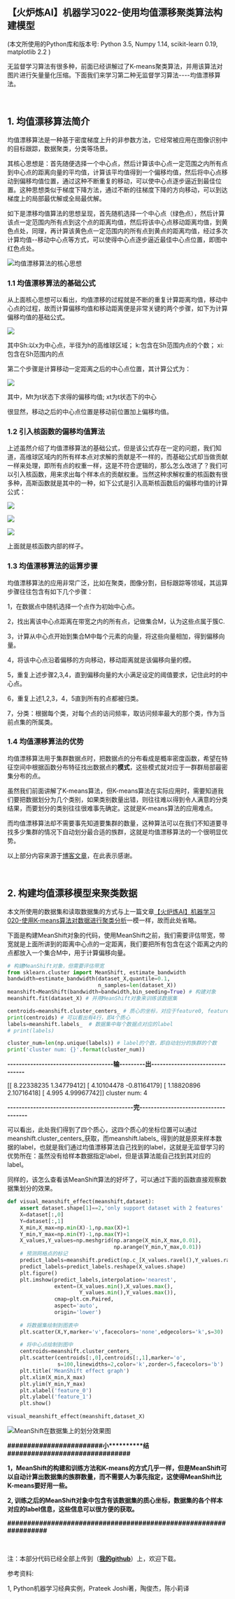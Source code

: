 【火炉炼AI】机器学习022-使用均值漂移聚类算法构建模型
-

(本文所使用的Python库和版本号: Python 3.5, Numpy 1.14, scikit-learn 0.19, matplotlib 2.2 )

无监督学习算法有很多种，前面已经讲解过了K-means聚类算法，并用该算法对图片进行矢量量化压缩。下面我们来学习第二种无监督学习算法----均值漂移算法。

<br/>

## 1. 均值漂移算法简介

均值漂移算法是一种基于密度梯度上升的非参数方法，它经常被应用在图像识别中的目标跟踪，数据聚类，分类等场景。

其核心思想是：首先随便选择一个中心点，然后计算该中心点一定范围之内所有点到中心点的距离向量的平均值，计算该平均值得到一个偏移均值，然后将中心点移动到偏移均值位置，通过这种不断重复的移动，可以使中心点逐步逼近到最佳位置。这种思想类似于梯度下降方法，通过不断的往梯度下降的方向移动，可以到达梯度上的局部最优解或全局最优解。

如下是漂移均值算法的思想呈现，首先随机选择一个中心点（绿色点），然后计算该点一定范围内所有点到这个点的距离均值，然后将该中心点移动距离均值，到黄色点处，同理，再计算该黄色点一定范围内的所有点到黄点的距离均值，经过多次计算均值--移动中心点等方式，可以使得中心点逐步逼近最佳中心点位置，即图中红色点处。

![均值漂移算法的核心思想](https://i.imgur.com/5YXUBkJ.png)

### 1.1 均值漂移算法的基础公式

从上面核心思想可以看出，均值漂移的过程就是不断的重复计算距离均值，移动中心点的过程，故而计算偏移均值和移动距离便是非常关键的两个步骤，如下为计算偏移均值的基础公式。

![](https://i.imgur.com/aK4Nvmc.jpg)

其中Sh:以x为中心点，半径为h的高维球区域； k:包含在Sh范围内点的个数； xi:包含在Sh范围内的点


第二个步骤是计算移动一定距离之后的中心点位置，其计算公式为：

![](https://i.imgur.com/QWVNyQo.jpg)

其中，Mt为t状态下求得的偏移均值;   xt为t状态下的中心

很显然，移动之后的中心点位置是移动前位置加上偏移均值。

### 1.2 引入核函数的偏移均值算法

上述虽然介绍了均值漂移算法的基础公式，但是该公式存在一定的问题，我们知道，高维球区域内的所有样本点对求解的贡献是不一样的，而基础公式却当做贡献一样来处理，即所有点的权重一样，这是不符合逻辑的，那么怎么改进了？我们可以引入核函数，用来求出每个样本点的贡献权重。当然这种求解权重的核函数有很多种，高斯函数就是其中的一种，如下公式是引入高斯核函数后的偏移均值的计算公式：

![](https://i.imgur.com/5DUP4Ce.png)

![](https://i.imgur.com/xijZT5U.png)

![](https://i.imgur.com/gYt4Ocy.png)

上面就是核函数内部的样子。

### 1.3 均值漂移算法的运算步骤

均值漂移算法的应用非常广泛，比如在聚类，图像分割，目标跟踪等领域，其运算步骤往往包含有如下几个步骤：

1，在数据点中随机选择一个点作为初始中心点。

2，找出离该中心点距离在带宽之内的所有点，记做集合M，认为这些点属于簇C.

3，计算从中心点开始到集合M中每个元素的向量，将这些向量相加，得到偏移向量。

4，将该中心点沿着偏移的方向移动，移动距离就是该偏移向量的模。

5，重复上述步骤2,3,4，直到偏移向量的大小满足设定的阈值要求，记住此时的中心点。

6，重复上述1,2,3，4，5直到所有的点都被归类。

7，分类：根据每个类，对每个点的访问频率，取访问频率最大的那个类，作为当前点集的所属类。

### 1.4 均值漂移算法的优势

均值漂移算法用于集群数据点时，把数据点的分布看成是概率密度函数，希望在特征空间中根据函数分布特征找出数据点的**模式**，这些模式就对应于一群群局部最密集分布的点。

虽然我们前面讲解了K-means算法，但K-means算法在实际应用时，需要知道我们要把数据划分为几个类别，如果类别数量出错，则往往难以得到令人满意的分类结果，而要划分的类别往往很难事先确定。这就是K-means算法的应用难点。

而均值漂移算法却不需要事先知道要集群的数量，这种算法可以在我们不知道要寻找多少集群的情况下自动划分最合适的族群，这就是均值漂移算法的一个很明显优势。

以上部分内容来源于[博客文章](https://blog.csdn.net/qwerasdf_1_2/article/details/54577336)，在此表示感谢。

<br/>

## 2. 构建均值漂移模型来聚类数据

本文所使用的数据集和读取数据集的方式与上一篇文章[【火炉炼AI】机器学习020-使用K-means算法对数据进行聚类分析](https://juejin.im/post/5b8ca7e56fb9a019ef32cdb0)一模一样，故而此处省略。

下面是构建MeanShift对象的代码，使用MeanShift之前，我们需要评估带宽，带宽就是上面所讲到的距离中心点的一定距离，我们要把所有包含在这个距离之内的点都放入一个集合M中，用于计算偏移向量。

```Python
# 构建MeanShift对象，但需要评估带宽
from sklearn.cluster import MeanShift, estimate_bandwidth
bandwidth=estimate_bandwidth(dataset_X,quantile=0.1,
                             n_samples=len(dataset_X))
meanshift=MeanShift(bandwidth=bandwidth,bin_seeding=True) # 构建对象
meanshift.fit(dataset_X) # 并用MeanShift对象来训练该数据集

centroids=meanshift.cluster_centers_ # 质心的坐标，对应于feature0, feature1
print(centroids) # 可以看出有4行，即4个质心
labels=meanshift.labels_  # 数据集中每个数据点对应的label
# print(labels)

cluster_num=len(np.unique(labels)) # label的个数，即自动划分的族群的个数
print('cluster num: {}'.format(cluster_num))
```

**-------------------------------------输---------出--------------------------------**

[[ 8.22338235  1.34779412]
 [ 4.10104478 -0.81164179]
 [ 1.18820896  2.10716418]
 [ 4.995       4.99967742]]
cluster num: 4

**--------------------------------------------完-------------------------------------**

可以看出，此处我们得到了四个质心，这四个质心的坐标位置可以通过meanshift.cluster_centers_获取，而meanshift.labels_ 得到的就是原来样本数据的label，也就是我们通过均值漂移算法自己找到的label，这就是无监督学习的优势所在：虽然没有给样本数据指定label，但是该算法能自己找到其对应的label。

同样的，该怎么查看该MeanShift算法的好坏了，可以通过下面的函数直接观察数据集划分的效果。

```Python
def visual_meanshift_effect(meanshift,dataset):
    assert dataset.shape[1]==2,'only support dataset with 2 features'
    X=dataset[:,0]
    Y=dataset[:,1]
    X_min,X_max=np.min(X)-1,np.max(X)+1
    Y_min,Y_max=np.min(Y)-1,np.max(Y)+1
    X_values,Y_values=np.meshgrid(np.arange(X_min,X_max,0.01),
                                  np.arange(Y_min,Y_max,0.01))
    # 预测网格点的标记
    predict_labels=meanshift.predict(np.c_[X_values.ravel(),Y_values.ravel()])
    predict_labels=predict_labels.reshape(X_values.shape)
    plt.figure()
    plt.imshow(predict_labels,interpolation='nearest',
               extent=(X_values.min(),X_values.max(),
                       Y_values.min(),Y_values.max()),
               cmap=plt.cm.Paired,
               aspect='auto',
               origin='lower')
    
    # 将数据集绘制到图表中
    plt.scatter(X,Y,marker='v',facecolors='none',edgecolors='k',s=30)
    
    # 将中心点绘制到图中
    centroids=meanshift.cluster_centers_
    plt.scatter(centroids[:,0],centroids[:,1],marker='o',
                s=100,linewidths=2,color='k',zorder=5,facecolors='b')
    plt.title('MeanShift effect graph')
    plt.xlim(X_min,X_max)
    plt.ylim(Y_min,Y_max)
    plt.xlabel('feature_0')
    plt.ylabel('feature_1')
    plt.show()
    
visual_meanshift_effect(meanshift,dataset_X)
```

![MeanShift在数据集上的划分效果图](https://i.imgur.com/D5UJhzk.png)


**\#\#\#\#\#\#\#\#\#\#\#\#\#\#\#\#\#\#\#\#\#\#\#\#小\*\*\*\*\*\*\*\*\*\*结\#\#\#\#\#\#\#\#\#\#\#\#\#\#\#\#\#\#\#\#\#\#\#\#\#\#\#\#\#\#\#**

**1，MeanShift的构建和训练方法和K-means的方式几乎一样，但是MeanShift可以自动计算出数据集的族群数量，而不需要人为事先指定，这使得MeanShift比K-means要好用一些。**

**2, 训练之后的MeanShift对象中包含有该数据集的质心坐标，数据集的各个样本对应的label信息，这些信息可以很方便的获取。**

**\#\#\#\#\#\#\#\#\#\#\#\#\#\#\#\#\#\#\#\#\#\#\#\#\#\#\#\#\#\#\#\#\#\#\#\#\#\#\#\#\#\#\#\#\#\#\#\#\#\#\#\#\#\#\#\#\#\#\#\#\#\#\#\#\#**


<br/>

注：本部分代码已经全部上传到（[**我的github**](https://github.com/RayDean/MachineLearning)）上，欢迎下载。

参考资料:

1, Python机器学习经典实例，Prateek Joshi著，陶俊杰，陈小莉译